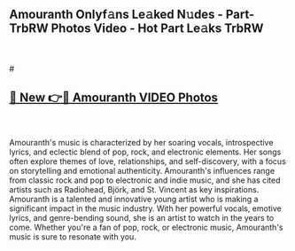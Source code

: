 ## Amouranth Onlyf𝚊ns Le𝚊ked N𝚞des - Part-TrbRW Photos Video - Hot Part Le𝚊ks TrbRW
<br>
<br>
# <h2><a href="https://213.232.235.80/live/video.php?q=amouranth">🔗 New 👉🔴 Amouranth VIDEO Photos</a></h2>
<br>
<br>
Amouranth's music is characterized by her soaring vocals, introspective lyrics, and eclectic blend of pop, rock, and electronic elements. Her songs often explore themes of love, relationships, and self-discovery, with a focus on storytelling and emotional authenticity. Amouranth's influences range from classic rock and pop to electronic and indie music, and she has cited artists such as Radiohead, Björk, and St. Vincent as key inspirations. Amouranth is a talented and innovative young artist who is making a significant impact in the music industry. With her powerful vocals, emotive lyrics, and genre-bending sound, she is an artist to watch in the years to come. Whether you're a fan of pop, rock, or electronic music, Amouranth's music is sure to resonate with you.
<br>
<br>